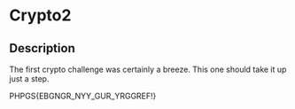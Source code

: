 # Crypto2

## Description

The first crypto challenge was certainly a breeze. This one should take it up just a step.

PHPGS{EBGNGR_NYY_GUR_YRGGREF!}

